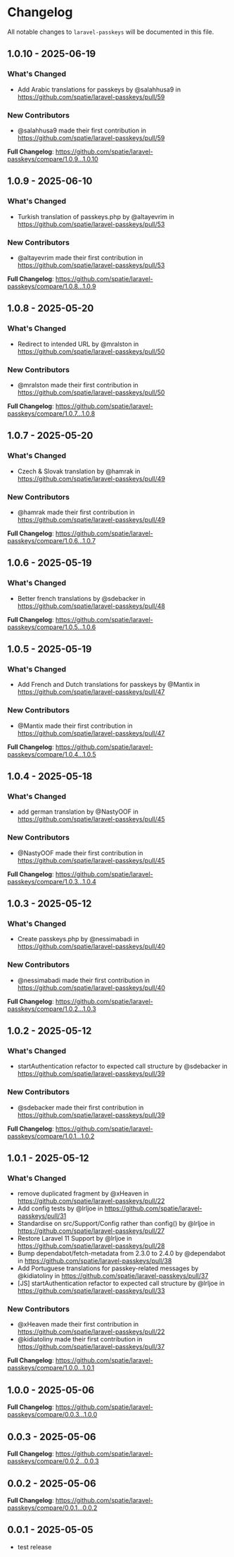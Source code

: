 # Changelog

All notable changes to `laravel-passkeys` will be documented in this file.

## 1.0.10 - 2025-06-19

### What's Changed

* Add Arabic translations for passkeys by @salahhusa9 in https://github.com/spatie/laravel-passkeys/pull/59

### New Contributors

* @salahhusa9 made their first contribution in https://github.com/spatie/laravel-passkeys/pull/59

**Full Changelog**: https://github.com/spatie/laravel-passkeys/compare/1.0.9...1.0.10

## 1.0.9 - 2025-06-10

### What's Changed

* Turkish translation of passkeys.php by @altayevrim in https://github.com/spatie/laravel-passkeys/pull/53

### New Contributors

* @altayevrim made their first contribution in https://github.com/spatie/laravel-passkeys/pull/53

**Full Changelog**: https://github.com/spatie/laravel-passkeys/compare/1.0.8...1.0.9

## 1.0.8 - 2025-05-20

### What's Changed

* Redirect to intended URL by @mralston in https://github.com/spatie/laravel-passkeys/pull/50

### New Contributors

* @mralston made their first contribution in https://github.com/spatie/laravel-passkeys/pull/50

**Full Changelog**: https://github.com/spatie/laravel-passkeys/compare/1.0.7...1.0.8

## 1.0.7 - 2025-05-20

### What's Changed

* Czech & Slovak translation by @hamrak in https://github.com/spatie/laravel-passkeys/pull/49

### New Contributors

* @hamrak made their first contribution in https://github.com/spatie/laravel-passkeys/pull/49

**Full Changelog**: https://github.com/spatie/laravel-passkeys/compare/1.0.6...1.0.7

## 1.0.6 - 2025-05-19

### What's Changed

* Better french translations by @sdebacker in https://github.com/spatie/laravel-passkeys/pull/48

**Full Changelog**: https://github.com/spatie/laravel-passkeys/compare/1.0.5...1.0.6

## 1.0.5 - 2025-05-19

### What's Changed

* Add French and Dutch translations for passkeys by @Mantix in https://github.com/spatie/laravel-passkeys/pull/47

### New Contributors

* @Mantix made their first contribution in https://github.com/spatie/laravel-passkeys/pull/47

**Full Changelog**: https://github.com/spatie/laravel-passkeys/compare/1.0.4...1.0.5

## 1.0.4 - 2025-05-18

### What's Changed

* add german translation by @NastyOOF in https://github.com/spatie/laravel-passkeys/pull/45

### New Contributors

* @NastyOOF made their first contribution in https://github.com/spatie/laravel-passkeys/pull/45

**Full Changelog**: https://github.com/spatie/laravel-passkeys/compare/1.0.3...1.0.4

## 1.0.3 - 2025-05-12

### What's Changed

* Create passkeys.php by @nessimabadi in https://github.com/spatie/laravel-passkeys/pull/40

### New Contributors

* @nessimabadi made their first contribution in https://github.com/spatie/laravel-passkeys/pull/40

**Full Changelog**: https://github.com/spatie/laravel-passkeys/compare/1.0.2...1.0.3

## 1.0.2 - 2025-05-12

### What's Changed

* startAuthentication refactor to expected call structure by @sdebacker in https://github.com/spatie/laravel-passkeys/pull/39

### New Contributors

* @sdebacker made their first contribution in https://github.com/spatie/laravel-passkeys/pull/39

**Full Changelog**: https://github.com/spatie/laravel-passkeys/compare/1.0.1...1.0.2

## 1.0.1 - 2025-05-12

### What's Changed

* remove duplicated fragment by @xHeaven in https://github.com/spatie/laravel-passkeys/pull/22
* Add config tests by @lrljoe in https://github.com/spatie/laravel-passkeys/pull/31
* Standardise on src/Support/Config rather than config() by @lrljoe in https://github.com/spatie/laravel-passkeys/pull/27
* Restore Laravel 11 Support by @lrljoe in https://github.com/spatie/laravel-passkeys/pull/28
* Bump dependabot/fetch-metadata from 2.3.0 to 2.4.0 by @dependabot in https://github.com/spatie/laravel-passkeys/pull/38
* Add Portuguese translations for passkey-related messages by @kidiatoliny in https://github.com/spatie/laravel-passkeys/pull/37
* [JS] startAuthentication refactor to expected call structure by @lrljoe in https://github.com/spatie/laravel-passkeys/pull/33

### New Contributors

* @xHeaven made their first contribution in https://github.com/spatie/laravel-passkeys/pull/22
* @kidiatoliny made their first contribution in https://github.com/spatie/laravel-passkeys/pull/37

**Full Changelog**: https://github.com/spatie/laravel-passkeys/compare/1.0.0...1.0.1

## 1.0.0 - 2025-05-06

**Full Changelog**: https://github.com/spatie/laravel-passkeys/compare/0.0.3...1.0.0

## 0.0.3 - 2025-05-06

**Full Changelog**: https://github.com/spatie/laravel-passkeys/compare/0.0.2...0.0.3

## 0.0.2 - 2025-05-06

**Full Changelog**: https://github.com/spatie/laravel-passkeys/compare/0.0.1...0.0.2

## 0.0.1 - 2025-05-05

- test release
